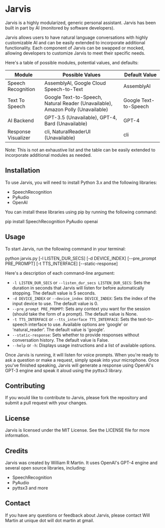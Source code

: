 # Jarvis

Jarvis is a highly modularized, generic personal assistant. Jarvis has been built in part by AI (monitored by software developers).

Jarvis allows users to have natural language conversations with highly customizable AI and can be easily extended to incorporate additional functionality. Each component of Jarvis can be swapped or mocked, allowing developers to customize Jarvis to meet their specific needs.

Here's a table of possible modules, potential values, and defaults:

Module              | Possible Values                              | Default Value
------------------- | ------------------------------------------- | -------------
Speech Recognition  | AssemblyAI, Google Cloud Speech-to-Text      | AssemblyAI
Text To Speech      | Google Text-to-Speech, Natural Reader (Unavailable), Amazon Polly (Unavailable) | Google Text-to-Speech
AI Backend          | GPT-3.5 (Unavailable), GPT-4, Bard (Unavailable)             | GPT-4
Response Visualizer | cli, NaturalReaderUI (Unavailable)           | cli


Note: This is not an exhaustive list and the table can be easily extended to incorporate additional modules as needed.

## Installation

To use Jarvis, you will need to install Python 3.x and the following libraries:

- SpeechRecognition
- PyAudio
- OpenAI

You can install these libraries using pip by running the following command:

pip install SpeechRecognition PyAudio openai

## Usage

To start Jarvis, run the following command in your terminal:

python jarvis.py [-l LISTEN_DUR_SECS] [-d DEVICE_INDEX] [--pre_prompt PRE_PROMPT] [-t TTS_INTERFACE] [--static-response]

Here's a description of each command-line argument:

- `-l LISTEN_DUR_SECS` or `--listen_dur_secs LISTEN_DUR_SECS`: Sets the duration in seconds that Jarvis will listen for before automatically stopping. The default value is 5 seconds.
- `-d DEVICE_INDEX` or `--device_index DEVICE_INDEX`: Sets the index of the input device to use. The default value is 0.
- `--pre_prompt PRE_PROMPT`: Sets any context you want for the session (should take the form of a prompt). The default value is None.
- `-t TTS_INTERFACE` or `--tts_interface TTS_INTERFACE`: Sets the text-to-speech interface to use. Available options are 'google' or 'natural_reader'. The default value is 'google'.
- `--static-response`: Sets whether to provide responses without conversation history. The default value is False.
- `--help` or `-h`: Displays usage instructions and a list of available options.


Once Jarvis is running, it will listen for voice prompts. When you're ready to ask a question or make a request, simply speak into your microphone. Once you've finished speaking, Jarvis will generate a response using OpenAI's GPT-3 engine and speak it aloud using the pyttsx3 library.

## Contributing

If you would like to contribute to Jarvis, please fork the repository and submit a pull request with your changes.

## License

Jarvis is licensed under the MIT License. See the LICENSE file for more information.

## Credits

Jarvis was created by William R Martin. It uses OpenAI's GPT-4 engine and several open source libraries, including:

- SpeechRecognition
- PyAudio
- pyttsx3
and more

## Contact

If you have any questions or feedback about Jarvis, please contact Will Martin at unique dot will dot martin at gmail.
